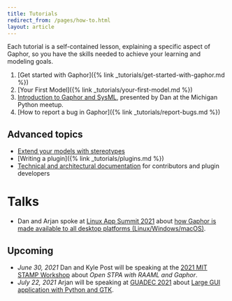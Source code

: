 ```yaml
---
title: Tutorials
redirect_from: /pages/how-to.html
layout: article
---
```


Each tutorial is a self-contained lesson, explaining a specific aspect of
Gaphor, so you have the skills needed to achieve your learning and modeling
goals.

1. [Get started with Gaphor]({% link _tutorials/get-started-with-gaphor.md %})
1. [Your First Model]({% link _tutorials/your-first-model.md %})
1. <i class="fab fa-youtube"></i> [Introduction to Gaphor and
SysML](https://www.youtube.com/watch?v=J1k9GTmYwkc), presented by Dan at the
Michigan Python meetup.
1. [How to report a bug in Gaphor]({% link _tutorials/report-bugs.md %})


## Advanced topics

- [Extend your models with stereotypes](https://gaphor.readthedocs.io/en/latest/stereotypes.html)
- [Writing a plugin]({% link _tutorials/plugins.md %})
- [Technical and architectural documentation](https://gaphor.readthedocs.io/)
for contributors and plugin developers

# Talks

- Dan and Arjan spoke at [Linux App Summit 2021](https://linuxappsummit.org/) about [how Gaphor is made available to all desktop platforms (Linux/Windows/macOS)](https://www.youtube.com/watch?v=vLwAT-TLmZU).

## Upcoming

- *June 30, 2021* Dan and Kyle Post will be speaking at the [2021 MIT STAMP Workshop](https://psas.scripts.mit.edu/home/2021-stamp-workshop-program/) about _Open STPA with RAAML and Gaphor_.
- *July 22, 2021* Arjan will be speaking at [GUADEC 2021](https://events.gnome.org/event/9/) about [Large GUI application with Python and GTK](https://events.gnome.org/event/9/contributions/188/).

